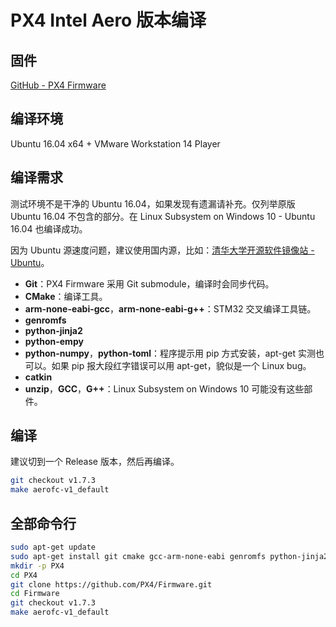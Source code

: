 # PX4 Intel Aero 版本编译

## 固件

[GitHub - PX4 Firmware](https://github.com/PX4/Firmware)

## 编译环境

Ubuntu 16.04 x64 + VMware Workstation 14 Player

## 编译需求

测试环境不是干净的 Ubuntu 16.04，如果发现有遗漏请补充。仅列举原版 Ubuntu 16.04 不包含的部分。在 Linux Subsystem on Windows 10 - Ubuntu 16.04 也编译成功。

因为 Ubuntu 源速度问题，建议使用国内源，比如：[清华大学开源软件镜像站 - Ubuntu](https://mirrors.tuna.tsinghua.edu.cn/help/ubuntu/)。

- __Git__：PX4 Firmware 采用 Git submodule，编译时会同步代码。
- __CMake__：编译工具。
- __arm-none-eabi-gcc__，__arm-none-eabi-g++__：STM32 交叉编译工具链。
- __genromfs__
- __python-jinja2__
- __python-empy__
- __python-numpy__，__python-toml__：程序提示用 pip 方式安装，apt-get 实测也可以。如果 pip 报大段红字错误可以用 apt-get，貌似是一个 Linux bug。
- __catkin__
- __unzip__，__GCC__，__G++__：Linux Subsystem on Windows 10 可能没有这些部件。

## 编译

建议切到一个 Release 版本，然后再编译。

``` bash
git checkout v1.7.3
make aerofc-v1_default
```

## 全部命令行

```bash
sudo apt-get update
sudo apt-get install git cmake gcc-arm-none-eabi genromfs python-jinja2 python-empy python-numpy python-toml catkin unzip gcc g++
mkdir -p PX4
cd PX4
git clone https://github.com/PX4/Firmware.git
cd Firmware
git checkout v1.7.3
make aerofc-v1_default
```
